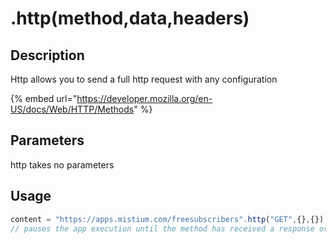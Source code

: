 # .http(method,data,headers)

## Description

Http allows you to send a full http request with any configuration

{% embed url="https://developer.mozilla.org/en-US/docs/Web/HTTP/Methods" %}

## Parameters

http takes no parameters

## Usage

```javascript
content = "https://apps.mistium.com/freesubscribers".http("GET",{},{})
// pauses the app execution until the method has received a response or fails
```

